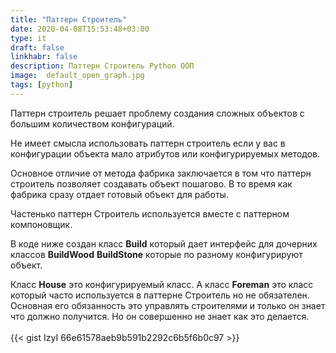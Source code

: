 ```yaml
---
title: "Паттерн Строитель"
date: 2020-04-08T15:53:48+03:00
type: it
draft: false
linkhabr: false
description: Паттерн Строитель Python ООП
image:  default_open_graph.jpg
tags: [python]
---
```

Паттерн строитель решает  проблему создания сложных объектов с большим количеством конфигураций.

Не имеет смысла использовать паттерн строитель если у вас в конфигурации объекта мало атрибутов или конфигурируемых методов.

<!--more-->

Основное отличие от метода фабрика заключается в том что паттерн строитель позволяет создавать объект пошагово. В то
время как фабрика сразу отдает готовый объект для работы.

Частенько паттерн Строитель используется вместе с паттерном компоновщик.

В коде ниже создан класс <b>Build</b> который дает интерфейс для дочерних классов
<b>BuildWood</b>
<b>BuildStone</b> которые по разному конфигурируют объект.

Класс <b>House</b> это конфигурируемый класс.
А класс <b>Foreman</b> это класс который часто используется в паттерне Строитель но не обязателен.
Основная его обязанность это управлять строителями и только он знает что должно получится. Но он совершенно не знает
как это делается.
<br/><br/>
{{< gist IzyI 66e61578aeb9b591b2292c6b5f6b0c97 >}}